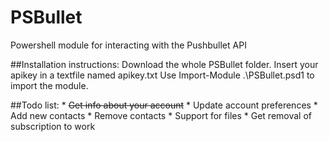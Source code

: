 # PSBullet
Powershell module for interacting with the Pushbullet API

##Installation instructions:
	Download the whole PSBullet folder.
	Insert your apikey in a textfile named apikey.txt
	Use Import-Module .\PSBullet.psd1 to import the module.

##Todo list:
	* ~~Get info about your account~~
	* Update account preferences
	* Add new contacts
	* Remove contacts
	* Support for files
	* Get removal of subscription to work
	
